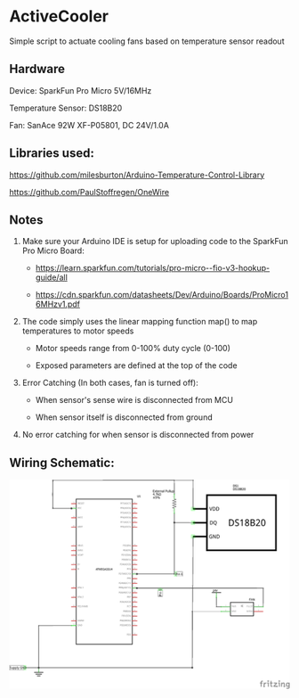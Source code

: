 # ActiveCooler

Simple script to actuate cooling fans based on temperature sensor readout

## Hardware
Device: SparkFun Pro Micro 5V/16MHz

Temperature Sensor: DS18B20

Fan: SanAce 92W XF-P05801, DC 24V/1.0A

## Libraries used:
https://github.com/milesburton/Arduino-Temperature-Control-Library

https://github.com/PaulStoffregen/OneWire

## Notes
1. Make sure your Arduino IDE is setup for uploading code to the SparkFun Pro Micro Board:

    - https://learn.sparkfun.com/tutorials/pro-micro--fio-v3-hookup-guide/all

    - https://cdn.sparkfun.com/datasheets/Dev/Arduino/Boards/ProMicro16MHzv1.pdf

2. The code simply uses the linear mapping function map() to map temperatures to motor speeds
    
    - Motor speeds range from 0-100% duty cycle (0-100)

    - Exposed parameters are defined at the top of the code

3. Error Catching (In both cases, fan is turned off):

    - When sensor's sense wire is disconnected from MCU

    - When sensor itself is disconnected from ground

4. No error catching for when sensor is disconnected from power

## Wiring Schematic:
![alt text](cooler_schem.png "Wiring Guide")


